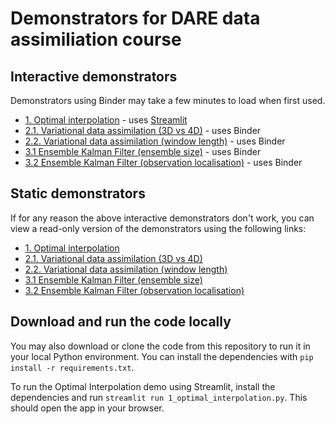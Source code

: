 # Demonstrators for DARE data assimiliation course

## Interactive demonstrators
Demonstrators using Binder may take a few minutes to load when first used.
 * [1. Optimal interpolation](https://share.streamlit.io/darc-reading/dare-da-demos/main/1_optimal_interpolation.py) - uses [Streamlit](https://streamlit.io)
 * [2.1. Variational data assimilation (3D vs 4D)](https://mybinder.org/v2/gh/darc-reading/dare-da-demos/HEAD?labpath=2-1_variational_activity-3D_vs_4D_var_single_obs.ipynb) - uses Binder
 * [2.2. Variational data assimilation (window length)](https://mybinder.org/v2/gh/darc-reading/dare-da-demos/HEAD?labpath=2-2_variational_activity_4D-var_assimilation_window.ipynb) - uses Binder
 * [3.1 Ensemble Kalman Filter (ensemble size)](https://mybinder.org/v2/gh/darc-reading/dare-da-demos/HEAD?labpath=3-1_ensemble_activity_ensemble_size.ipynb) - uses Binder
 * [3.2 Ensemble Kalman Filter (observation localisation)](https://mybinder.org/v2/gh/darc-reading/dare-da-demos/HEAD?labpath=3-2_ensemble_activity_observation_localisation.ipynb) - uses Binder

## Static demonstrators
If for any reason the above interactive demonstrators don't work, you can view a read-only version of the demonstrators using the following links:
 * [1. Optimal interpolation](https://nbviewer.org/github/darc-reading/dare-da-demos/blob/main/analysis_2obs.ipynb)
 * [2.1. Variational data assimilation (3D vs 4D)](https://nbviewer.org/github/darc-reading/dare-da-demos/blob/main/2-1_variational_activity-3D_vs_4D_var_single_obs.ipynb)
 * [2.2. Variational data assimilation (window length)](https://nbviewer.org/github/darc-reading/dare-da-demos/blob/main/2-2_variational_activity_4D-var_assimilation_window.ipynb)
 * [3.1 Ensemble Kalman Filter (ensemble size)](https://nbviewer.org/github/darc-reading/dare-da-demos/blob/main/3-1_ensemble_activity_ensemble_size.ipynb)
 * [3.2 Ensemble Kalman Filter (observation localisation)](https://nbviewer.org/github/darc-reading/dare-da-demos/blob/main/3-2_ensemble_activity_observation_localisation.ipynb)

## Download and run the code locally
You may also download or clone the code from this repository to run it in your local Python environment. You can install the dependencies with `pip install -r requirements.txt`.

To run the Optimal Interpolation demo using Streamlit, install the dependencies and run `streamlit run 1_optimal_interpolation.py`. This should open the app in your browser.
